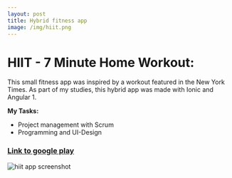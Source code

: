 ```yaml
---
layout: post
title: Hybrid fitness app
image: /img/hiit.png
---
```


# HIIT - 7 Minute Home Workout:   
This small fitness app was inspired by a workout featured in the New York Times. As part of my studies, this hybrid app was made with Ionic and Angular 1.

**My Tasks:**
* Project management with Scrum
* Programming and UI-Design

### [Link to google play](https://play.google.com/store/apps/details?id=com.liminalmachine.HIIT)
![hiit app screenshot](http://i.imgur.com/An6g7W0.png)
